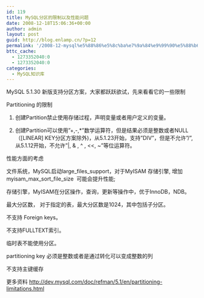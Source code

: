 ```yaml
---
id: 119
title: MySQL分区的限制以及性能问题
date: 2008-12-18T15:06:36+00:00
author: admin
layout: post
guid: http://blog.enlamp.cn/?p=12
permalink: '/2008-12-mysql%e5%88%86%e5%8c%ba%e7%9a%84%e9%99%90%e5%88%b6%e4%bb%a5%e5%8f%8a%e6%80%a7%e8%83%bd%e9%97%ae%e9%a2%98/'
bttc_cache:
  - 1273352040:0
  - 1273352040:0
categories:
  - MySQL知识库
---
```

MySQL 5.1.30 新版支持分区方案，大家都跃跃欲试，先来看看它的一些限制

Partitioning 的限制
  
1. 创建Partition禁止使用存储过程，声明变量或者用户定义的变量。
  
2. 创建Partition可以使用&#8221;+,-,*&#8221;数学运算符，但是结果必须是整数或者NULL（[LINEAR] KEY分区方案除外)，从5.1.23开始，支持&#8221;DIV&#8221;，但是不允许&#8221;/&#8221;, 从5.1.12开始，不允许&#8221;|, & , ^ , <<, ~&#8221;等位运算符。

性能方面的考虑
  
文件系统，MySQL启动large\_files\_support，对于MyISAM 存储引擎, 增加 myisam\_max\_sort\_file\_size  可能会提升性能;
  
存储引擎，MyISAM在分区操作，查询，更新等操作中，优于InnoDB，NDB。
  
最大分区数， 对于指定的表，最大分区数是1024，其中包括子分区。
  
不支持 Foreign keys。
  
不支持FULLTEXT索引。
  
临时表不能使用分区。
  
partitioning key 必须是整数或者是通过转化可以变成整数的列
  
不支持主键缓存

更多资料 http://dev.mysql.com/doc/refman/5.1/en/partitioning-limitations.html